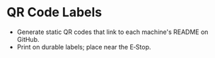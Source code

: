 # QR Code Labels

- Generate static QR codes that link to each machine's README on GitHub.
- Print on durable labels; place near the E‑Stop.
